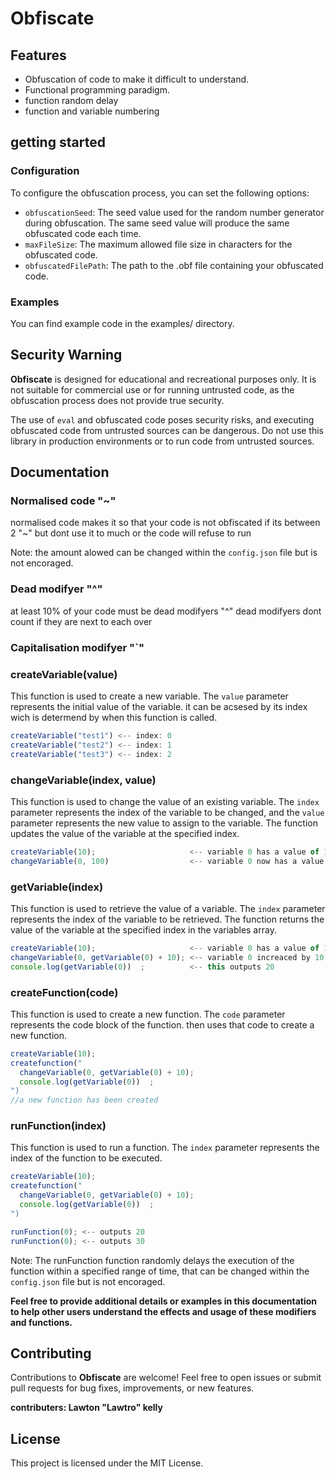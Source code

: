 # Obfiscate

## Features

- Obfuscation of code to make it difficult to understand.
- Functional programming paradigm.
- function random delay
- function and variable numbering

## getting started

### Configuration

To configure the obfuscation process, you can set the following options:

- `obfuscationSeed`: The seed value used for the random number generator during obfuscation. The same seed value will produce the same obfuscated code each time.
- `maxFileSize`: The maximum allowed file size in characters for the obfuscated code.
- `obfuscatedFilePath`: The path to the .obf file containing your obfuscated code.

### Examples

You can find example code in the examples/ directory.

## Security Warning

**Obfiscate** is designed for educational and recreational purposes only. It is not suitable for commercial use or for running untrusted code, as the obfuscation process does not provide true security.

The use of `eval` and obfuscated code poses security risks, and executing obfuscated code from untrusted sources can be dangerous. Do not use this library in production environments or to run code from untrusted sources.

## Documentation

### Normalised code "~"
normalised code makes it so that your code is not obfiscated if its between 2 "~" but dont use it to much or the code will refuse to run

Note: the amount alowed can be changed within the `config.json` file but is not encoraged.

### Dead modifyer "^"
at least 10% of your code must be dead modifyers "^" dead modifyers dont count if they are next to each over

### Capitalisation modifyer "`"

### createVariable(value)
This function is used to create a new variable. The `value` parameter represents the initial value of the variable. it can be acsesed by its index wich is determend by when this function is called.                                                                                     
```javascript
createVariable("test1") <-- index: 0
createVariable("test2") <-- index: 1
createVariable("test3") <-- index: 2
```

### changeVariable(index, value)
This function is used to change the value of an existing variable. The `index` parameter represents the index of the variable to be changed, and the `value` parameter represents the new value to assign to the variable. The function updates the value of the variable at the specified index.
```javascript
createVariable(10);                     <-- variable 0 has a value of 10
changeVariable(0, 100)                  <-- variable 0 now has a value of 100
```

### getVariable(index)
This function is used to retrieve the value of a variable. The `index` parameter represents the index of the variable to be retrieved. The function returns the value of the variable at the specified index in the variables array.
```javascript
createVariable(10);                     <-- variable 0 has a value of 10
changeVariable(0, getVariable(0) + 10); <-- variable 0 increaced by 10
console.log(getVariable(0))  ;          <-- this outputs 20
```

### createFunction(code)
This function is used to create a new function. The `code` parameter represents the code block of the function. then uses that code to create a new function.
```javascript
createVariable(10);  
createfunction("                   
  changeVariable(0, getVariable(0) + 10); 
  console.log(getVariable(0))  ;          
")
//a new function has been created
```

### runFunction(index)
This function is used to run a function. The `index` parameter represents the index of the function to be executed. 

```javascript
createVariable(10);
createfunction("                   
  changeVariable(0, getVariable(0) + 10); 
  console.log(getVariable(0))  ;          
")

runFunction(0); <-- outputs 20
runFunction(0); <-- outputs 30
```

Note: The runFunction function randomly delays the execution of the function within a specified range of time, that can be changed within the `config.json` file but is not encoraged.

**Feel free to provide additional details or examples in this documentation to help other users understand the effects and usage of these modifiers and functions.**

## Contributing

Contributions to **Obfiscate** are welcome! Feel free to open issues or submit pull requests for bug fixes, improvements, or new features.

**contributers: 
Lawton "Lawtro" kelly**

## License

This project is licensed under the MIT License.
